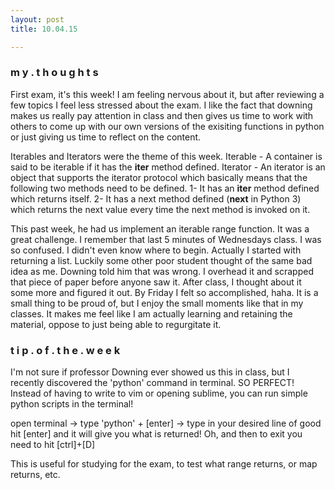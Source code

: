 ```yaml
---
layout: post
title: 10.04.15

---
```

<h3>m y . t h o u g h t s</h3>
First exam, it's this week! I am feeling nervous about it, but after reviewing a few topics I feel less stressed about the exam. I like the fact that downing makes us really pay attention in class and then gives us time to work with others to come up with our own versions of the exisiting functions in python or just giving us time to reflect on the content. 

Iterables and Iterators were the theme of this week. 
Iterable - A container is said to be iterable if it has the __iter__ method defined.
Iterator - An iterator is an object that supports the iterator protocol which basically means that the following two methods need to be defined.
1- It has an __iter__ method defined which returns itself.
2- It has a next method defined (__next__ in Python 3) which returns the next value every time the next method is invoked on it.

This past week, he had us implement an iterable range function. It was a great challenge. I remember that last 5 minutes of Wednesdays class. I was so confused. I didn't even know where to begin. Actually I started with returning a list. Luckily some other poor student thought of the same bad idea as me. Downing told him that was wrong. I overhead it and scrapped that piece of paper before anyone saw it. After class, I thought about it some more and figured it out. By Friday I felt so accomplished, haha. It is a small thing to be proud of, but I enjoy the small moments like that in my classes. It makes me feel like I am actually learning and retaining the material, oppose to just being able to regurgitate it. 



<h3>t i p . o f . t h e . w e e k</h3>
I'm not sure if professor Downing ever showed us this in class, but I recently discovered the 'python' command in terminal. SO PERFECT! Instead of having to write to vim or opening sublime, you can run simple python scripts in the terminal! 

open terminal -> type 'python' + [enter] -> type in your desired line of good hit [enter] and it will give you what is returned! Oh, and then to exit you need to hit [ctrl]+[D]

This is useful for studying for the exam, to test what range returns, or map returns, etc. 
